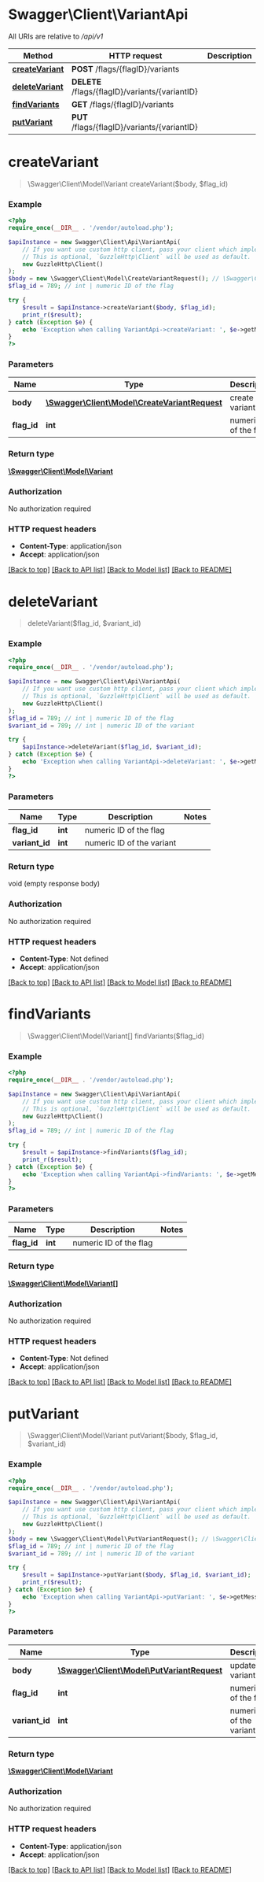 # Swagger\Client\VariantApi

All URIs are relative to */api/v1*

Method | HTTP request | Description
------------- | ------------- | -------------
[**createVariant**](VariantApi.md#createvariant) | **POST** /flags/{flagID}/variants | 
[**deleteVariant**](VariantApi.md#deletevariant) | **DELETE** /flags/{flagID}/variants/{variantID} | 
[**findVariants**](VariantApi.md#findvariants) | **GET** /flags/{flagID}/variants | 
[**putVariant**](VariantApi.md#putvariant) | **PUT** /flags/{flagID}/variants/{variantID} | 

# **createVariant**
> \Swagger\Client\Model\Variant createVariant($body, $flag_id)



### Example
```php
<?php
require_once(__DIR__ . '/vendor/autoload.php');

$apiInstance = new Swagger\Client\Api\VariantApi(
    // If you want use custom http client, pass your client which implements `GuzzleHttp\ClientInterface`.
    // This is optional, `GuzzleHttp\Client` will be used as default.
    new GuzzleHttp\Client()
);
$body = new \Swagger\Client\Model\CreateVariantRequest(); // \Swagger\Client\Model\CreateVariantRequest | create a variant
$flag_id = 789; // int | numeric ID of the flag

try {
    $result = $apiInstance->createVariant($body, $flag_id);
    print_r($result);
} catch (Exception $e) {
    echo 'Exception when calling VariantApi->createVariant: ', $e->getMessage(), PHP_EOL;
}
?>
```

### Parameters

Name | Type | Description  | Notes
------------- | ------------- | ------------- | -------------
 **body** | [**\Swagger\Client\Model\CreateVariantRequest**](../Model/CreateVariantRequest.md)| create a variant |
 **flag_id** | **int**| numeric ID of the flag |

### Return type

[**\Swagger\Client\Model\Variant**](../Model/Variant.md)

### Authorization

No authorization required

### HTTP request headers

 - **Content-Type**: application/json
 - **Accept**: application/json

[[Back to top]](#) [[Back to API list]](../../README.md#documentation-for-api-endpoints) [[Back to Model list]](../../README.md#documentation-for-models) [[Back to README]](../../README.md)

# **deleteVariant**
> deleteVariant($flag_id, $variant_id)



### Example
```php
<?php
require_once(__DIR__ . '/vendor/autoload.php');

$apiInstance = new Swagger\Client\Api\VariantApi(
    // If you want use custom http client, pass your client which implements `GuzzleHttp\ClientInterface`.
    // This is optional, `GuzzleHttp\Client` will be used as default.
    new GuzzleHttp\Client()
);
$flag_id = 789; // int | numeric ID of the flag
$variant_id = 789; // int | numeric ID of the variant

try {
    $apiInstance->deleteVariant($flag_id, $variant_id);
} catch (Exception $e) {
    echo 'Exception when calling VariantApi->deleteVariant: ', $e->getMessage(), PHP_EOL;
}
?>
```

### Parameters

Name | Type | Description  | Notes
------------- | ------------- | ------------- | -------------
 **flag_id** | **int**| numeric ID of the flag |
 **variant_id** | **int**| numeric ID of the variant |

### Return type

void (empty response body)

### Authorization

No authorization required

### HTTP request headers

 - **Content-Type**: Not defined
 - **Accept**: application/json

[[Back to top]](#) [[Back to API list]](../../README.md#documentation-for-api-endpoints) [[Back to Model list]](../../README.md#documentation-for-models) [[Back to README]](../../README.md)

# **findVariants**
> \Swagger\Client\Model\Variant[] findVariants($flag_id)



### Example
```php
<?php
require_once(__DIR__ . '/vendor/autoload.php');

$apiInstance = new Swagger\Client\Api\VariantApi(
    // If you want use custom http client, pass your client which implements `GuzzleHttp\ClientInterface`.
    // This is optional, `GuzzleHttp\Client` will be used as default.
    new GuzzleHttp\Client()
);
$flag_id = 789; // int | numeric ID of the flag

try {
    $result = $apiInstance->findVariants($flag_id);
    print_r($result);
} catch (Exception $e) {
    echo 'Exception when calling VariantApi->findVariants: ', $e->getMessage(), PHP_EOL;
}
?>
```

### Parameters

Name | Type | Description  | Notes
------------- | ------------- | ------------- | -------------
 **flag_id** | **int**| numeric ID of the flag |

### Return type

[**\Swagger\Client\Model\Variant[]**](../Model/Variant.md)

### Authorization

No authorization required

### HTTP request headers

 - **Content-Type**: Not defined
 - **Accept**: application/json

[[Back to top]](#) [[Back to API list]](../../README.md#documentation-for-api-endpoints) [[Back to Model list]](../../README.md#documentation-for-models) [[Back to README]](../../README.md)

# **putVariant**
> \Swagger\Client\Model\Variant putVariant($body, $flag_id, $variant_id)



### Example
```php
<?php
require_once(__DIR__ . '/vendor/autoload.php');

$apiInstance = new Swagger\Client\Api\VariantApi(
    // If you want use custom http client, pass your client which implements `GuzzleHttp\ClientInterface`.
    // This is optional, `GuzzleHttp\Client` will be used as default.
    new GuzzleHttp\Client()
);
$body = new \Swagger\Client\Model\PutVariantRequest(); // \Swagger\Client\Model\PutVariantRequest | update a variant
$flag_id = 789; // int | numeric ID of the flag
$variant_id = 789; // int | numeric ID of the variant

try {
    $result = $apiInstance->putVariant($body, $flag_id, $variant_id);
    print_r($result);
} catch (Exception $e) {
    echo 'Exception when calling VariantApi->putVariant: ', $e->getMessage(), PHP_EOL;
}
?>
```

### Parameters

Name | Type | Description  | Notes
------------- | ------------- | ------------- | -------------
 **body** | [**\Swagger\Client\Model\PutVariantRequest**](../Model/PutVariantRequest.md)| update a variant |
 **flag_id** | **int**| numeric ID of the flag |
 **variant_id** | **int**| numeric ID of the variant |

### Return type

[**\Swagger\Client\Model\Variant**](../Model/Variant.md)

### Authorization

No authorization required

### HTTP request headers

 - **Content-Type**: application/json
 - **Accept**: application/json

[[Back to top]](#) [[Back to API list]](../../README.md#documentation-for-api-endpoints) [[Back to Model list]](../../README.md#documentation-for-models) [[Back to README]](../../README.md)

